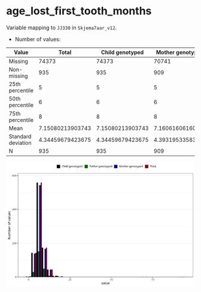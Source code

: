 # age_lost_first_tooth_months
Variable mapping to `JJ330` in `Skjema7aar_v12`.
- Number of values:

| Value | Total | Child genotyped | Mother genotyped | Father genotyped |
| ----- | ----- | --------------- | ---------------- | ---------------- |
| Missing | 74373 | 74373 | 70741 | 49841 |
| Non-missing | 935 | 935 | 909 | 243 |
| 25th percentile | 5 | 5 | 5 | 6 |
| 50th percentile | 6 | 6 | 6 | 7 |
| 75th percentile | 8 | 8 | 8 | 8 |
| Mean | 7.15080213903743 | 7.15080213903743 | 7.16061606160616 | 7.11111111111111 |
| Standard deviation | 4.34459679423675 | 4.34459679423675 | 4.39319533583662 | 2.41722469096515 |
| N | 935 | 935 | 909 | 243 |



![](age_lost_first_tooth_months_n.png)



